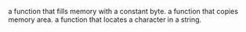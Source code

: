 a function that fills memory with a constant byte.
a function that copies memory area.
a function that locates a character in a string.

